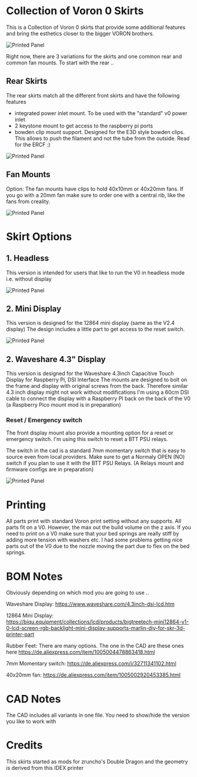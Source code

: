 # Collection of Voron 0 Skirts


This is a Collection of Voron 0 skirts that provide some additional features and bring the esthetics closer to the bigger VORON brothers.


![Printed Panel](Images/VORON_V0.1_2022.png)

Right now, there are 3 variations for the skirts and one common rear and common fan mounts.
To start with the rear ..

## Rear Skirts

The rear skirts match all the different front skirts and have the following features

- integrated power inlet mount. To be used with the "standard" v0 power inlet
- 2 keystone mount to get access to the raspberry pi ports
- bowden clip mount support. Designed for the E3D style bowden clips. This allows to push the filament and not the tube from the outside. Read for the ERCF :)


![Printed Panel](Images/VORON_V0.1_Rear.png)

## Fan Mounts

Option: The fan mounts have clips to hold 40x10mm or 40x20mm fans.
If you go with a 20mm fan make sure to order one with a central rib, like the fans from creality.


![Printed Panel](Images/VORON_V0.1_Skirt_Fan_Mount.png)

# Skirt Options

## 1. Headless

This version is intended for users that like to run the V0 in headless mode i.e. without display


![Printed Panel](Images/VORON_V0.1_Headless.png)

## 2. Mini Display

This version is designed for the 12864 mini display (same as the V2.4 display)
The design includes a little part to get access to the reset switch.


![Printed Panel](Images/VORON_V0.1_MiniDisplay.png)

## 2. Waveshare 4.3" Display

This version is designed for the Waveshare 4.3inch Capacitive Touch Display for Raspberry Pi, DSI Interface
The mounts are designed to bolt on the frame and display with original screws from the back.
Therefore similar 4.3 inch display might not work without modifications
I'm using a 60cm DSI cable to connect the display with a Raspberry PI back on the back of the V0 
(a Raspberry Pico mount mod is in preparation)

### Reset / Emergency switch
The front display mount also provide a mounting option for a reset or emergency switch.
I'm using this switch to reset a BTT PSU relays. 

The switch in the cad is a standard 7mm momentary switch that is easy to source even from local providers.
Make sure to get a Normaly OPEN (NO) switch if you plan to use it with the BTT PSU Relays.
(A Relays mount and firmware configs are in preparation)


![Printed Panel](Images/VORON_V0.1_Waveshare.png)

# Printing

All parts print with standard Voron print setting without any supports.
All parts fit on a V0. However, the max out the build volume on the z axis.
If you need to print on a V0 make sure that your bed springs are really stiff by adding more tension with washers etc.
I had some problems getting nice parts out of the V0 due to the nozzle moving the part due to flex on the bed springs.

# BOM Notes

Obviously depending on which mod you are going to use ..

Waveshare Display:  https://www.waveshare.com/4.3inch-dsi-lcd.htm

12864 Mini Display:  https://biqu.equipment/collections/lcd/products/bigtreetech-mini12864-v1-0-lcd-screen-rgb-backlight-mini-display-supports-marlin-diy-for-skr-3d-printer-part

Rubber Feet: There are many options. The one in the CAD are these ones here https://de.aliexpress.com/item/1005004478863418.html

7mm Momentary switch:  https://de.aliexpress.com/i/32711341102.html

40x20mm fan:    https://de.aliexpress.com/item/1005002920453385.html

# CAD  Notes

The CAD includes all variants in one file.
You need to show/hide the version you like to work with



# Credits

This skirts started as mods for zruncho's Double Dragon and the geometry is derived from this IDEX printer
